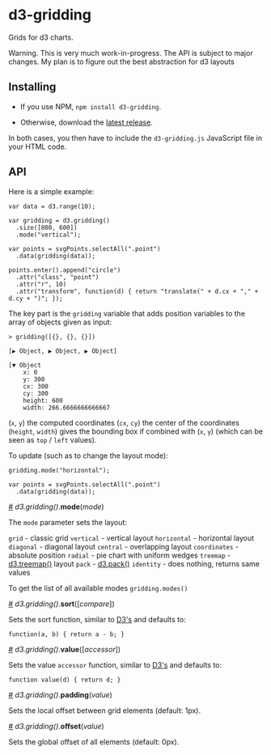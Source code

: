 # d3-gridding

Grids for d3 charts.

Warning. This is very much work-in-progress. The API is subject to major changes. My plan is to figure out the best abstraction for d3 layouts

## Installing

* If you use NPM, `npm install d3-gridding`. 

* Otherwise, download the [latest release](https://github.com/romsson/d3-gridding/releases/latest).

In both cases, you then have to include the `d3-gridding.js` JavaScript file in your HTML code.

## API

Here is a simple example:

```
var data = d3.range(10);

var gridding = d3.gridding()
  .size([800, 600])
  .mode("vertical");

var points = svgPoints.selectAll(".point")
  .data(gridding(data));

points.enter().append("circle")
  .attr("class", "point")
  .attr("r", 10)
  .attr("transform", function(d) { return "translate(" + d.cx + "," + d.cy + ")"; });
```

The key part is the `gridding` variable that adds position variables to the array of objects given as input:

`> gridding([{}, {}, {}])`

`[▶ Object, ▶ Object, ▶ Object]`

```
[▼ Object
    x: 0
    y: 300
    cx: 300
    cy: 300
    height: 600
    width: 266.6666666666667
```

(`x`, `y`) the computed coordinates
(`cx`, `cy`) the center of the coordinates
(`height`, `width`) gives the bounding box if combined with (`x`, `y`) (which can be seen as `top` / `left` values).

To update (such as to change the layout mode):

```
gridding.mode("horizontal");

var points = svgPoints.selectAll(".point")
  .data(gridding(data));
```

<a name="gridding_mode" href="#gridding_mode">#</a> <i>d3.gridding()</i>.<b>mode</b>(<i>mode</i>)

The `mode` parameter sets the layout:

`grid` - classic grid
`vertical` - vertical layout
`horizontal` - horizontal layout
`diagonal` - diagonal layout
`central` - overlapping layout
`coordinates` - absolute position
`radial` - pie chart with uniform wedges
`treemap` - [d3.treemap()](https://github.com/d3/d3-hierarchy/blob/master/README.md#treemap) layout
`pack` - [d3.pack()](https://github.com/d3/d3-hierarchy/blob/master/README.md#pack)
`identity` - does nothing, returns same values

To get the list of all available modes `gridding.modes()`

<a name="gridding_sort" href="#gridding_sort">#</a> <i>d3.gridding()</i>.<b>sort</b>([<i>compare</i>])

Sets the sort function, similar to [D3's](https://github.com/d3/d3-shape/blob/master/README.md#pie_sort) and defaults to:

```
function(a, b) { return a - b; }
```

<a name="gridding_value" href="#gridding_value">#</a> <i>d3.gridding()</i>.<b>value</b>([<i>accessor</i>])

Sets the value `accessor` function, similar to [D3's](https://github.com/d3/d3-shape/blob/master/README.md#pie_value) and defaults to:

```
function value(d) { return d; }
```

<a name="gridding_padding" href="#gridding_padding">#</a> <i>d3.gridding()</i>.<b>padding</b>(<i>value</i>)

Sets the local offset between grid elements (default: 1px).

<a name="gridding_padding" href="#gridding_padding">#</a> <i>d3.gridding()</i>.<b>offset</b>(<i>value</i>)

Sets the global offset of all elements (default: 0px).
